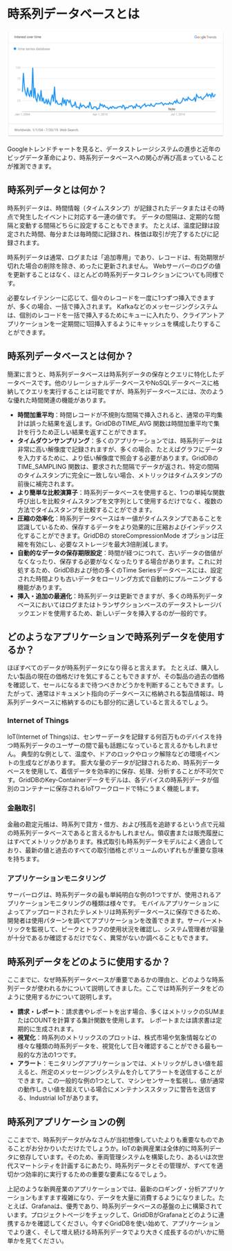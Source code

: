 # 時系列データベースとは

![Google Trend](img/GoogleTrends.png)

Googleトレンドチャートを見ると、データストレージシステムの進歩と近年のビッグデータ革命により、時系列データベースへの関心が再び高まっていることが推測できます。

## 時系列データとは何か？
時系列データは、時間情報（タイムスタンプ）が記録されたデータまたはその時点で発生したイベントに対応する一連の値です。 データの間隔は、定期的な間隔と変動する間隔どちらに設定することもできます。 たとえば、温度記録は設定された時間、毎分または毎時間に記録され、株価は取引が完了するたびに記録されます。

時系列データは通常、ログまたは「追加専用」であり、レコードは、有効期限が切れた場合の削除を除き、めったに更新されません。 Webサーバーのログの値を更新することはなく、ほとんどの時系列データコレクションについても同様です。

必要なレイテンシーに応じて、個々のレコードを一度に1つずつ挿入できますが、多くの場合、一括で挿入されます。 Kafkaなどのメッセージングシステムは、個別のレコードを一括で挿入するためにキューに入れたり、クライアントアプリケーションを一定期間に1回挿入するようにキャッシュを構成したりすることができます。

## 時系列データベースとは何か？
簡潔に言うと、時系列データベースは時系列データの保存とクエリに特化したデータベースです。他のリレーショナルデータベースやNoSQLデータベースに格納してクエリを実行することは可能ですが、時系列データベースには、次のような優れた時間関連の機能があります。

- **時間加重平均**：時間レコードが不規則な間隔で挿入されると、通常の平均集計は誤った結果を返します。GridDBのTIME_AVG 関数は時間加重平均で集計を行うため正しい結果を返すことができます。
- **タイムダウンサンプリング**：多くのアプリケーションでは、時系列データは非常に高い解像度で記録されますが、多くの場合、たとえばグラフにデータを入力するために、より低い解像度で照会する必要があります。GridDBのTIME_SAMPLING 関数は、要求された間隔でデータが返され、特定の間隔のタイムスタンプに完全に一致しない場合、メトリックはタイムスタンプの前後に補完されます。
- **より簡単な比較演算子**：時系列データベースを使用すると、1つの単純な関数呼び出しを比較タイムスタンプを文字列として使用するだけでなく、複数の方法でタイムスタンプを比較することができます。
- **圧縮の効率化**：時系列データベースはキー値がタイムスタンプであることを認識しているため、保存するデータをより効果的に圧縮およびインデックス化することができます。GridDBの storeCompressionMode オプションは圧縮を有効にし、必要なストレージを最大3倍削減します。
- **自動的なデータの保存期限設定**：時間が経つにつれて、古いデータの価値がなくなったり、保存する必要がなくなったりする場合があります。これに対処するため、GridDBおよび他の多くのTime Seriesデータベースには、設定された時間よりも古いデータをローリング方式で自動的にプルーニングする機能があります。
- **挿入・追加の最適化**：時系列データは更新できますが、多くの時系列データベースにおいてはログまたはトランザクションベースのデータストレージバックエンドを使用するため、新しいデータを挿入するのが一般的です。

## どのようなアプリケーションで時系列データを使用するか？

ほぼすべてのデータが時系列データになり得ると言えます。 たとえば、購入したい製品の現在の価格だけを気にすることもできますが、その製品の過去の価格を確認して、セールになるまで待つべきかどうかを判断することもできます。したがって、通常はドキュメント指向のデータベースに格納される製品情報は、時系列データベースに格納するのにも部分的に適していると言えるでしょう。

### Internet of Things
IoT(Internet of Things)は、センサーデータを記録する何百万ものデバイスを持つ時系列データのユーザーの間で最も話題になっていると言えるかもしれません。 典型的な例として、温度や、ドアのロックやロック解除などの環境イベントの生成などがあります。 膨大な量のデータが記録されるため、時系列データベースを使用して、着信データを効率的に保存、処理、分析することが不可欠です。GridDBのKey-Containerデータモデルは、各デバイスの時系列データが個別のコンテナーに保存されるIoTワークロードで特にうまく機能します。

### 金融取引
金融の勘定元帳は、時系列で貸方・借方、および残高を追跡するという点で元祖の時系列データベースであると言えるかもしれません。領収書または販売履歴にはすべてメトリックがあります。株式取引も時系列データモデルによく適合しており、最新の値と過去のすべての取引価格とボリュームのいずれもが重要な意味を持ちます。

### アプリケーションモニタリング
サーバーログは、時系列データの最も単純明白な例の1つですが、使用されるアプリケーションモニタリングの種類は様々です。 モバイルアプリケーションによってアップロードされたテレメトリは時系列データベースに保存できるため、開発者は使用パターンを調べてアプリケーションを改善できます。サーバーメトリックを監視して、ピークとトラフの使用状況を確認し、システム管理者が容量が十分であるか確認するだけでなく、異常がないか調べることもできます。

## 時系列データをどのように使用するか？
ここまでに、なぜ時系列データベースが重要であるかの理由と、どのような時系列データが使われるかについて説明してきました。ここでは時系列データをどのように使用するかについて説明します。

- **請求・レポート**：請求書やレポートを出す場合、多くはメトリックのSUMまたはCOUNTを計算する集計関数を使用します。 レポートまたは請求書は定期的に生成されます。
- **視覚化**：時系列のメトリックスのプロットは、株式市場や気象情報などの様々な種類の時系列データを、視覚化して日々確認することができる最も一般的な方法の1つです。
- **アラート**：モニタリングアプリケーションでは、メトリックがしきい値を超えると、所定のメッセージングシステムを介してアラートを送信することができます。この一般的な例の1つとして、マシンセンサーを監視し、値が通常の動作しきい値を超えている場合にメンテナンススタッフに警告を送信する、Industrial IoTがあります。

## 時系列アプリケーションの例
ここまでで、時系列データがみなさんが当初想像していたよりも重要なものであることがお分かりいただけたでしょうか。IoTの新興産業は全体的に時系列データに依存しています。そのため、車両管理システムを構築したり、あるいは次世代スマートシティを計画するにあたり、時系列データとその管理が、すべてを適切かつ効率的に実行するための重要な要素になるでしょう。

上記のような新興産業のアプリケーションでは、最新のロギング・分析アプリケーションもますます複雑になり、データを大量に消費するようになりました。たとえば、Grafanaは、優秀であり、時系列データベースの基盤の上に構築されています。プロジェクトページをチェックして、GridDBがGrafanaとどのように連携するかを確認してください。今すぐGridDBを使い始めて、アプリケーションでより速く、そして増え続ける時系列データでより大きく成長するのがいかに簡単かを見てください。